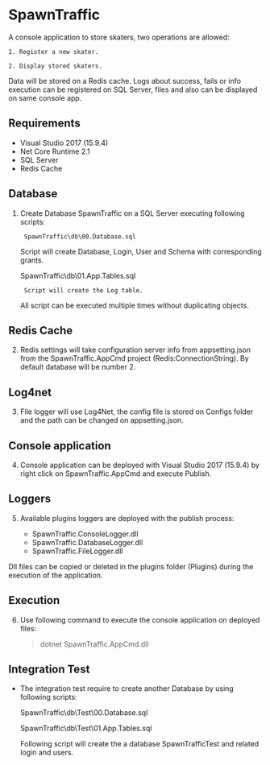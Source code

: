 # SpawnTraffic

A console application to store skaters, two operations are allowed:

	1. Register a new skater.

	2. Display stored skaters.

Data will be stored on a Redis cache.
Logs about success, fails or info execution can be registered on SQL Server, files and also can be displayed on same console app.

## Requirements
- Visual Studio 2017 (15.9.4)
- Net Core Runtime 2.1
- SQL Server
- Redis Cache

## Database

1. Create Database SpawnTraffic on a SQL Server executing following scripts:

		SpawnTraffic\db\00.Database.sql

	Script will create Database, Login, User and Schema with corresponding grants.

	SpawnTraffic\db\01.App.Tables.sql

		Script will create the Log table.

	All script can be executed multiple times without duplicating objects.

## Redis Cache

2. Redis settings will take configuration server info from appsetting.json from the SpawnTraffic.AppCmd project (Redis:ConnectionString).
	By default database will be number 2.	

## Log4net

3. File logger will use Log4Net, the config file is stored on Configs folder and the path can be changed on appsetting.json.

## Console application

4. Console application can be deployed with Visual Studio 2017 (15.9.4) by right click on SpawnTraffic.AppCmd and execute Publish.

## Loggers

5. Available plugins loggers are deployed with the publish process:

	- SpawnTraffic.ConsoleLogger.dll
	- SpawnTraffic.DatabaseLogger.dll
	- SpawnTraffic.FileLogger.dll

Dll files can be copied or deleted in the plugins folder (Plugins) during the execution of the application.

## Execution

6. Use following command to execute the console application on deployed files:

	> dotnet SpawnTraffic.AppCmd.dll

## Integration Test

- The integration test require to create another Database by using following scripts:

	SpawnTraffic\db\Test\00.Database.sql

	SpawnTraffic\db\Test\01.App.Tables.sql

	Following script will create the a database SpawnTrafficTest and related login and users.
